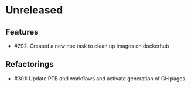 # Unreleased

## Features

 - #292: Created a new nox task to clean up images on dockerhub

## Refactorings

 - #301: Update PTB and workflows and activate generation of GH pages
